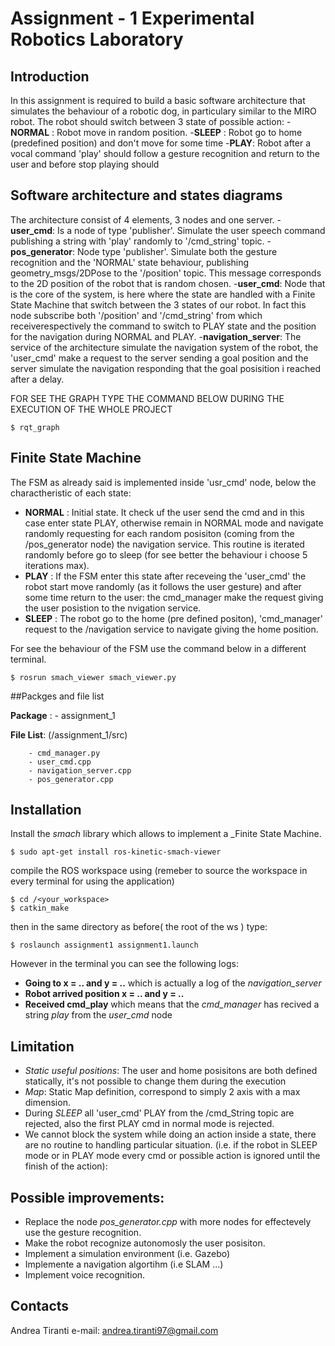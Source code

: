 # Assignment - 1 Experimental Robotics Laboratory
## Introduction
In this assignment is required to build a basic software architecture that simulates the behaviour of a robotic dog, in particulary similar to the MIRO robot. The robot should switch between 3 state of possible action:
 -__NORMAL__ : Robot move in random position.
 -__SLEEP__ : Robot go to home (predefined position) and don't move for some time
 -__PLAY__: Robot after a vocal command 'play' should follow a gesture recognition and return to the user and before stop playing should 
## Software architecture and states diagrams 
The architecture consist of 4 elements, 3 nodes and one server. 
 -__user_cmd__: Is a node of type 'publisher'. Simulate the user speech command publishing a string with 'play' randomly to '/cmd_string' topic.
 -__pos_generator__: Node type 'publisher'. Simulate both the gesture recognition and the 'NORMAL' state behaviour, publishing geometry_msgs/2DPose to the '/position' topic. This message corresponds to the 2D position of the robot that is random chosen.
 -__user_cmd__: Node that is the core of the system, is here where the state are handled with a Finite State Machine that switch between the 3 states of our robot. In fact this node subscribe both '/position' and '/cmd_string' from which receiverespectively the command to switch to PLAY state and the position for the navigation during NORMAL and PLAY.
 -__navigation_server__: The service of the architecture simulate the navigation system of the robot, the 'user_cmd' make a request to the server sending a goal position and the server simulate the navigation responding that the goal posisition i reached after a delay.

FOR SEE THE GRAPH TYPE THE COMMAND BELOW DURING THE EXECUTION OF THE WHOLE PROJECT

```
$ rqt_graph
```


## Finite State Machine 
The FSM as already said is implemented inside 'usr_cmd' node, below the charactheristic of each state:  
* __NORMAL__ : Initial state. It check uf the user send the cmd and in this case enter state PLAY, otherwise remain in NORMAL mode and navigate randomly requesting for each random posisiton (coming from the /pos_generator node) the navigation service. This routine is iterated randomly before go to sleep (for see better the behaviour i choose 5 iterations max).
* __PLAY__ : If the FSM enter this state after receveing the 'user_cmd' the robot start move randomly (as it follows the user gesture) and after some time return to the user: the cmd_manager make the request giving the user posistion to the nvigation service.
* __SLEEP__ : The robot go to the home (pre defined positon), 'cmd_manager' request to the /navigation service to navigate giving the home position.

For see the behaviour of the FSM use the command below in a different terminal.
```
$ rosrun smach_viewer smach_viewer.py
```

##Packges and file list

 __Package__ : - assignment_1

 __File List__: (/assignment_1/src)

		- cmd_manager.py
		- user_cmd.cpp
		- navigation_server.cpp
		- pos_generator.cpp
## Installation
Install the _smach_ library which allows to implement a _Finite State Machine.
```
$ sudo apt-get install ros-kinetic-smach-viewer
```
compile the ROS workspace using (remeber to source the workspace in every terminal for using the application)
```
$ cd /<your_workspace>
$ catkin_make
```
then in the same directory as before( the root of the ws ) type:
```
$ roslaunch assignment1 assignment1.launch
```
However in the terminal you can see the following logs:
- __Going to x = .. and y = ..__ which is actually a log of the _navigation_server_  
- __Robot arrived position x = .. and y = ..__ 
- __Received cmd_play__ which means that the _cmd_manager_ has recived a string _play_ from the _user_cmd_ node


## Limitation
- _Static useful positions_: The user and home posisitons are both defined statically, it's not possible to change them during the execution
- _Map_:  Static Map definition, correspond to simply 2 axis with a max dimension.
- During _SLEEP_ all 'user_cmd' PLAY from the /cmd_String topic are rejected, also the first PLAY cmd in normal mode is rejected.
- We cannot block the system while doing an action inside a state, there are no routine to handling particular situation. (i.e. if the robot in SLEEP mode or in PLAY mode every cmd or possible action is ignored until the finish of the action):


## Possible improvements:
- Replace the node _pos_generator.cpp_ with more nodes for effectevely use the gesture recognition.
- Make the robot recognize autonomosly the user posisiton. 
- Implement a simulation environment (i.e. Gazebo) 
- Implemente a navigation algortihm (i.e SLAM ...)
- Implement voice recognition. 
## Contacts
Andrea Tiranti e-mail: andrea.tiranti97@gmail.com

